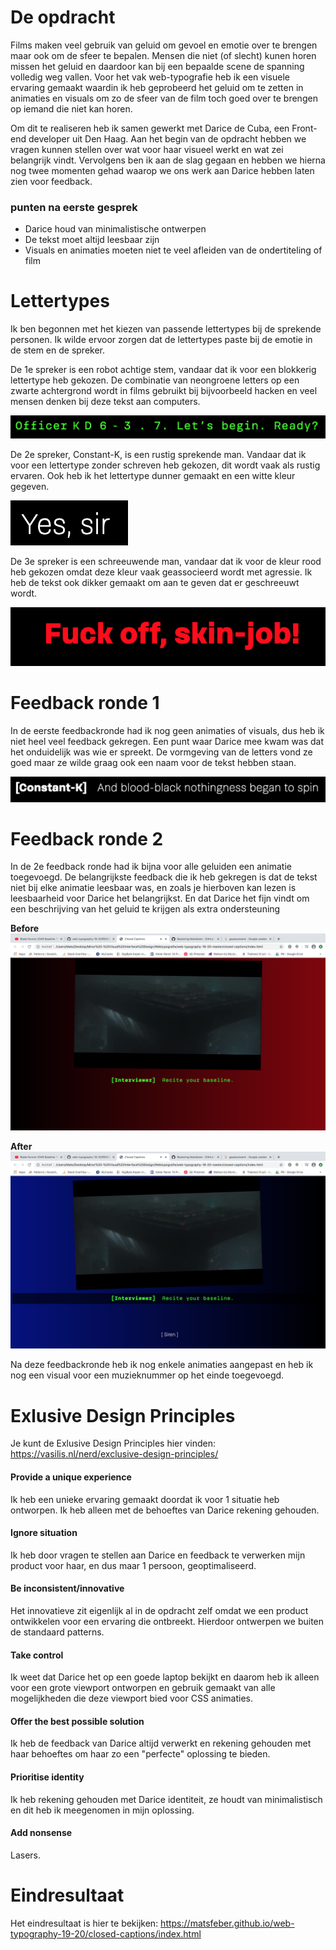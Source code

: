 # De opdracht
Films maken veel gebruik van geluid om gevoel en emotie over te brengen maar ook om de sfeer te bepalen. Mensen die niet (of slecht) kunen horen missen het geluid en daardoor kan bij een bepaalde scene de spanning volledig weg vallen. Voor het vak web-typografie heb ik een visuele ervaring gemaakt waardin ik heb geprobeerd het geluid om te zetten in animaties en visuals om zo de sfeer van de film toch goed over te brengen op iemand die niet kan horen.

Om dit te realiseren heb ik samen gewerkt met Darice de Cuba, een Front-end developer uit Den Haag. Aan het begin van de opdracht hebben we vragen kunnen stellen over wat voor haar visueel werkt en wat zei belangrijk vindt. Vervolgens ben ik aan de slag gegaan en hebben we hierna nog twee momenten gehad waarop we ons werk aan Darice hebben laten zien voor feedback.

### punten na eerste gesprek
* Darice houd van minimalistische ontwerpen
* De tekst moet altijd leesbaar zijn
* Visuals en animaties moeten niet te veel afleiden van de ondertiteling of film

# Lettertypes
Ik ben begonnen met het kiezen van passende lettertypes bij de sprekende personen. Ik wilde ervoor zorgen dat de lettertypes paste bij de emotie in de stem en de spreker.

De 1e spreker is een robot achtige stem, vandaar dat ik voor een blokkerig lettertype heb gekozen. De combinatie van neongroene letters op een zwarte achtergrond wordt in films gebruikt bij bijvoorbeeld hacken en veel mensen denken bij deze tekst aan computers.

![Stem-1](/images/voice1.png)

De 2e spreker, Constant-K, is een rustig sprekende man. Vandaar dat ik voor een lettertype zonder schreven heb gekozen, dit wordt vaak als rustig ervaren. Ook heb ik het lettertype dunner gemaakt en een witte kleur gegeven.

![Stem-2](/images/voice2.png)

De 3e spreker is een schreeuwende man, vandaar dat ik voor de kleur rood heb gekozen omdat deze kleur vaak geassocieerd wordt met agressie. Ik heb de tekst ook dikker gemaakt om aan te geven dat er geschreeuwt wordt.

![Stem-3](/images/voice3.png)

# Feedback ronde 1
In de eerste feedbackronde had ik nog geen animaties of visuals, dus heb ik niet heel veel feedback gekregen. Een punt waar Darice mee kwam was dat het onduidelijk was wie er spreekt. De vormgeving van de letters vond ze goed maar ze wilde graag ook een naam voor de tekst hebben staan.

![Stem-4](/images/voice4.png)

# Feedback ronde 2
In de 2e feedback ronde had ik bijna voor alle geluiden een animatie toegevoegd. De belangrijkste feedback die ik heb gekregen is dat de tekst niet bij elke animatie leesbaar was, en zoals je hierboven kan lezen is leesbaarheid voor Darice het belangrijkst. En dat Darice het fijn vindt om een beschrijving van het geluid te krijgen als extra ondersteuning 

**Before**
![Before foto](/images/animatie-1.png)

**After**
![After foto](/images/animatie-2.png)

Na deze feedbackronde heb ik nog enkele animaties aangepast en heb ik nog een visual voor een muzieknummer op het einde toegevoegd.

# Exlusive Design Principles
Je kunt de Exlusive Design Principles hier vinden: https://vasilis.nl/nerd/exclusive-design-principles/

#### Provide a unique experience
Ik heb een unieke ervaring gemaakt doordat ik voor 1 situatie heb ontworpen. Ik heb alleen met de behoeftes van Darice rekening gehouden.

#### Ignore situation 
Ik heb door vragen te stellen aan Darice en feedback te verwerken mijn product voor haar, en dus maar 1 persoon, geoptimaliseerd.

#### Be inconsistent/innovative
Het innovatieve zit eigenlijk al in de opdracht zelf omdat we een product ontwikkelen voor een ervaring die ontbreekt. Hierdoor ontwerpen we buiten de standaard patterns.

#### Take control
Ik weet dat Darice het op een goede laptop bekijkt en daarom heb ik alleen voor een grote viewport ontworpen en gebruik gemaakt van alle mogelijkheden die deze viewport bied voor CSS animaties.

#### Offer the best possible solution
Ik heb de feedback van Darice altijd verwerkt en rekening gehouden met haar behoeftes om haar zo een "perfecte" oplossing te bieden.

#### Prioritise identity
Ik heb rekening gehouden met Darice identiteit, ze houdt van minimalistisch en dit heb ik meegenomen in mijn oplossing.

#### Add nonsense
Lasers.

# Eindresultaat

Het eindresultaat is hier te bekijken:
https://matsfeber.github.io/web-typography-19-20/closed-captions/index.html


